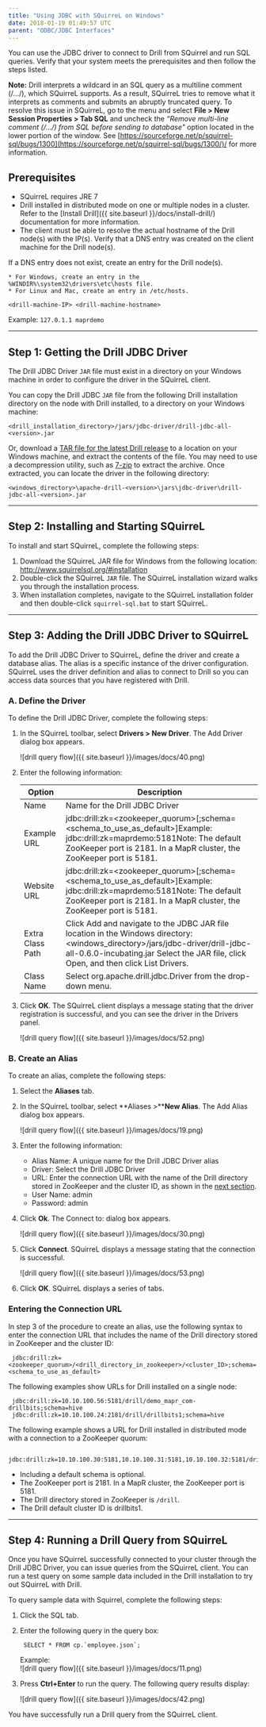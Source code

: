 ```yaml
---
title: "Using JDBC with SQuirreL on Windows"
date: 2018-01-19 01:49:57 UTC
parent: "ODBC/JDBC Interfaces"
---
```

You can use the JDBC driver to connect to Drill from SQuirrel and run SQL queries. Verify that your system meets the prerequisites and then follow the steps listed.  

**Note:** Drill interprets a wildcard in an SQL query as a multiline comment (/.../), which SQuirreL supports. As a result, SQuirreL tries to remove what it interprets as comments and submits an abruptly truncated query. To resolve this issue in SQuirreL, go to the menu and select **File > New Session Properties > Tab SQL** and uncheck the *“Remove multi-line comment (/.../) from SQL before sending to database"* option located in the lower portion of the window. See [https://sourceforge.net/p/squirrel-sql/bugs/1300](https://sourceforge.net/p/squirrel-sql/bugs/1300/)/ for more information. 

## Prerequisites

  * SQuirreL requires JRE 7
  * Drill installed in distributed mode on one or multiple nodes in a cluster. Refer to the [Install Drill]({{ site.baseurl }}/docs/install-drill/) documentation for more information.
  * The client must be able to resolve the actual hostname of the Drill node(s) with the IP(s). Verify that a DNS entry was created on the client machine for the Drill node(s).
     
If a DNS entry does not exist, create an entry for the Drill node(s).

    * For Windows, create an entry in the %WINDIR%\system32\drivers\etc\hosts file.
    * For Linux and Mac, create an entry in /etc/hosts.  

    <drill-machine-IP> <drill-machine-hostname>

Example: `127.0.1.1 maprdemo`

----------

## Step 1: Getting the Drill JDBC Driver

The Drill JDBC Driver `JAR` file must exist in a directory on your Windows
machine in order to configure the driver in the SQuirreL client.

You can copy the Drill JDBC `JAR` file from the following Drill installation
directory on the node with Drill installed, to a directory on your Windows
machine:

    <drill_installation_directory>/jars/jdbc-driver/drill-jdbc-all-<version>.jar

Or, download a [TAR file for the latest Drill release](http://apache.osuosl.org/drill/) to a location on your Windows machine, and extract the contents of the file. You may need to use a decompression utility, such as [7-zip](http://www.7-zip.org/) to extract the archive. Once extracted, you can locate the driver in the following directory:

    <windows_directory>\apache-drill-<version>\jars\jdbc-driver\drill-jdbc-all-<version>.jar

----------

## Step 2: Installing and Starting SQuirreL

To install and start SQuirreL, complete the following steps:

  1. Download the SQuirreL JAR file for Windows from the following location:  
<http://www.squirrelsql.org/#installation>
  2. Double-click the SQuirreL `JAR` file. The SQuirreL installation wizard walks you through the installation process.
  3. When installation completes, navigate to the SQuirreL installation folder and then double-click `squirrel-sql.bat` to start SQuirreL.

----------

## Step 3: Adding the Drill JDBC Driver to SQuirreL

To add the Drill JDBC Driver to SQuirreL, define the driver and create a
database alias. The alias is a specific instance of the driver configuration.
SQuirreL uses the driver definition and alias to connect to Drill so you can
access data sources that you have registered with Drill.

### A. Define the Driver

To define the Drill JDBC Driver, complete the following steps:

1. In the SQuirreL toolbar, select **Drivers > New Driver**. The Add Driver dialog box appears.
  
    ![drill query flow]({{ site.baseurl }}/images/docs/40.png)

2. Enter the following information:

    | Option           | Description                                                                                                                                                                                                          |
    |------------------|----------------------------------------------------------------------------------------------------------------------------------------------------------------------------------------------------------------------|
    | Name             | Name for the Drill JDBC Driver                                                                                                                                                                                       |
    | Example URL      | jdbc:drill:zk=<zookeeper_quorum>[;schema=<schema_to_use_as_default>]Example: jdbc:drill:zk=maprdemo:5181Note: The default ZooKeeper port is 2181. In a MapR cluster, the ZooKeeper port is 5181.                     |
    | Website URL      | jdbc:drill:zk=<zookeeper_quorum>[;schema=<schema_to_use_as_default>]Example: jdbc:drill:zk=maprdemo:5181Note: The default ZooKeeper port is 2181. In a MapR cluster, the ZooKeeper port is 5181.                     |
    | Extra Class Path | Click Add and navigate to the JDBC JAR file location in the Windows directory:<windows_directory>/jars/jdbc-driver/drill-jdbc-all-0.6.0-incubating.jar Select the JAR file, click Open, and then click List Drivers. |
    | Class Name       | Select org.apache.drill.jdbc.Driver from the drop-down menu.                                                                                                                                                         |
  
3. Click **OK**. The SQuirreL client displays a message stating that the driver registration is successful, and you can see the driver in the Drivers panel.  

   ![drill query flow]({{ site.baseurl }}/images/docs/52.png)

### B. Create an Alias

To create an alias, complete the following steps:

1. Select the **Aliases** tab.
2. In the SQuirreL toolbar, select **Aliases >****New Alias**. The Add Alias dialog box appears.
    
    ![drill query flow]({{ site.baseurl }}/images/docs/19.png)
    
3. Enter the following information:  

   * Alias Name: A unique name for the Drill JDBC Driver alias  
   * Driver: Select the Drill JDBC Driver  
   * URL: Enter the connection URL with the name of the Drill directory stored in ZooKeeper and the cluster ID, as shown in the [next section]({{site.baseurl}}/docs/using-jdbc-with-squirrel-on-windows/#entering-the-connection-url).  
   * User Name: admin  
   * Password: admin  

4. Click **Ok**. The Connect to: dialog box appears.  

    ![drill query flow]({{ site.baseurl }}/images/docs/30.png)
   
5. Click **Connect**. SQuirreL displays a message stating that the connection is successful.
  
    ![drill query flow]({{ site.baseurl }}/images/docs/53.png)
     
6. Click **OK**. SQuirreL displays a series of tabs.

### Entering the Connection URL  
In step 3 of the procedure to create an alias, use the following syntax to enter the connection URL that includes the name of the Drill directory stored in ZooKeeper and the cluster ID:  

     jdbc:drill:zk=<zookeeper_quorum>/<drill_directory_in_zookeeper>/<cluster_ID>;schema=<schema_to_use_as_default>

The following examples show URLs for Drill installed on a single node:

     jdbc:drill:zk=10.10.100.56:5181/drill/demo_mapr_com-drillbits;schema=hive
     jdbc:drill:zk=10.10.100.24:2181/drill/drillbits1;schema=hive

The following example shows a URL for Drill installed in distributed mode with a connection to a ZooKeeper quorum:
 
     jdbc:drill:zk=10.10.100.30:5181,10.10.100.31:5181,10.10.100.32:5181/drill/drillbits1;schema=hive

* Including a default schema is optional.
* The ZooKeeper port is 2181. In a MapR cluster, the ZooKeeper port is 5181.
* The Drill directory stored in ZooKeeper is `/drill`.
* The Drill default cluster ID is drillbits1.

----------

## Step 4: Running a Drill Query from SQuirreL

Once you have SQuirreL successfully connected to your cluster through the
Drill JDBC Driver, you can issue queries from the SQuirreL client. You can run
a test query on some sample data included in the Drill installation to try out
SQuirreL with Drill.

To query sample data with Squirrel, complete the following steps:

1. Click the SQL tab.
2. Enter the following query in the query box:   
   
        SELECT * FROM cp.`employee.json`;
          
     Example:  
     ![drill query flow]({{ site.baseurl }}/images/docs/11.png)

3. Press **Ctrl+Enter** to run the query. The following query results display: 
  
     ![drill query flow]({{ site.baseurl }}/images/docs/42.png) 

You have successfully run a Drill query from the SQuirreL client.



